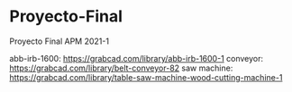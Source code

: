 # Proyecto-Final
Proyecto Final APM 2021-1


abb-irb-1600: https://grabcad.com/library/abb-irb-1600-1
conveyor: https://grabcad.com/library/belt-conveyor-82
saw machine: https://grabcad.com/library/table-saw-machine-wood-cutting-machine-1
